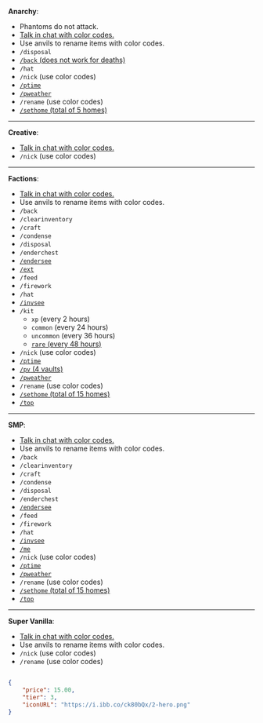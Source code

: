 **Anarchy**:
- Phantoms do not attack.
- <u>Talk in chat with color codes.</u>
- Use anvils to rename items with color codes.
- `/disposal`
- <u>`/back` (does not work for deaths)</u>
- `/hat`
- `/nick` (use color codes)
- <u>`/ptime`</u>
- <u>`/pweather`</u>
- `/rename` (use color codes)
- <u>`/sethome` (total of 5 homes)</u>

---

**Creative**:
- <u>Talk in chat with color codes.</u>
- `/nick` (use color codes)

---

**Factions**:
- <u>Talk in chat with color codes.</u>
- Use anvils to rename items with color codes.
- `/back`
- `/clearinventory`
- `/craft`
- `/condense`
- `/disposal`
- `/enderchest`
- <u>`/endersee`</u>
- <u>`/ext`</u>
- `/feed`
- `/firework`
- `/hat`
- <u>`/invsee`</u>
- `/kit`
  * `xp` (every 2 hours)
  * `common` (every 24 hours)
  * `uncommon` (every 36 hours)
  * <u>`rare` (every 48 hours)</u>
- `/nick` (use color codes)
- <u>`/ptime`</u>
- <u>`/pv` (4 vaults)</u>
- <u>`/pweather`</u>
- `/rename` (use color codes)
- <u>`/sethome` (total of 15 homes)</u>
- <u>`/top`</u>

---

**SMP**:
- <u>Talk in chat with color codes.</u>
- Use anvils to rename items with color codes.
- `/back`
- `/clearinventory`
- `/craft`
- `/condense`
- `/disposal`
- `/enderchest`
- <u>`/endersee`</u>
- `/feed`
- `/firework`
- `/hat`
- <u>`/invsee`</u>
- <u>`/me`</u>
- `/nick` (use color codes)
- <u>`/ptime`</u>
- <u>`/pweather`</u>
- `/rename` (use color codes)
- <u>`/sethome` (total of 15 homes)</u>
- <u>`/top`</u>

---

**Super Vanilla**:
- <u>Talk in chat with color codes.</u>
- Use anvils to rename items with color codes.
- `/nick` (use color codes)
- `/rename` (use color codes)

```json

{
	"price": 15.00,
	"tier": 3,
	"iconURL": "https://i.ibb.co/ck80bQx/2-hero.png"
}
